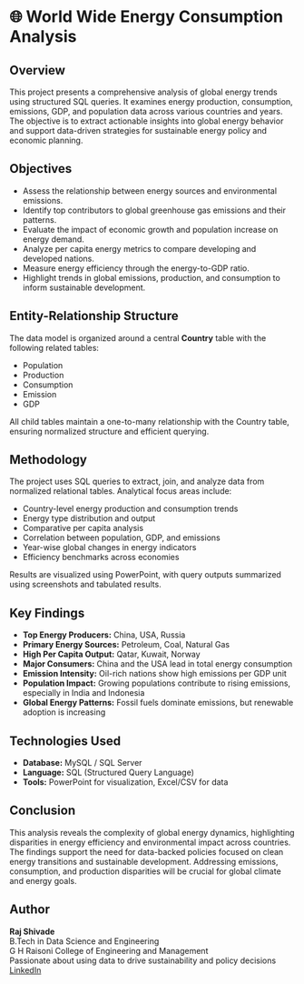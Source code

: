 
  <h1>🌐 World Wide Energy Consumption Analysis</h1>

  <h2>Overview</h2>
  <p>
    This project presents a comprehensive analysis of global energy trends using structured SQL queries. It examines energy production, consumption, emissions, GDP, and population data across various countries and years. The objective is to extract actionable insights into global energy behavior and support data-driven strategies for sustainable energy policy and economic planning.
  </p>

  <h2>Objectives</h2>
  <ul>
    <li>Assess the relationship between energy sources and environmental emissions.</li>
    <li>Identify top contributors to global greenhouse gas emissions and their patterns.</li>
    <li>Evaluate the impact of economic growth and population increase on energy demand.</li>
    <li>Analyze per capita energy metrics to compare developing and developed nations.</li>
    <li>Measure energy efficiency through the energy-to-GDP ratio.</li>
    <li>Highlight trends in global emissions, production, and consumption to inform sustainable development.</li>
  </ul>

  <h2>Entity-Relationship Structure</h2>
  <p>The data model is organized around a central <strong>Country</strong> table with the following related tables:</p>
  <ul>
    <li>Population</li>
    <li>Production</li>
    <li>Consumption</li>
    <li>Emission</li>
    <li>GDP</li>
  </ul>
  <p>All child tables maintain a one-to-many relationship with the Country table, ensuring normalized structure and efficient querying.</p>

  <h2>Methodology</h2>
  <p>The project uses SQL queries to extract, join, and analyze data from normalized relational tables. Analytical focus areas include:</p>
  <ul>
    <li>Country-level energy production and consumption trends</li>
    <li>Energy type distribution and output</li>
    <li>Comparative per capita analysis</li>
    <li>Correlation between population, GDP, and emissions</li>
    <li>Year-wise global changes in energy indicators</li>
    <li>Efficiency benchmarks across economies</li>
  </ul>
  <p>Results are visualized using PowerPoint, with query outputs summarized using screenshots and tabulated results.</p>

  <h2>Key Findings</h2>
  <div class="highlight">
    <ul>
      <li><strong>Top Energy Producers:</strong> China, USA, Russia</li>
      <li><strong>Primary Energy Sources:</strong> Petroleum, Coal, Natural Gas</li>
      <li><strong>High Per Capita Output:</strong> Qatar, Kuwait, Norway</li>
      <li><strong>Major Consumers:</strong> China and the USA lead in total energy consumption</li>
      <li><strong>Emission Intensity:</strong> Oil-rich nations show high emissions per GDP unit</li>
      <li><strong>Population Impact:</strong> Growing populations contribute to rising emissions, especially in India and Indonesia</li>
      <li><strong>Global Energy Patterns:</strong> Fossil fuels dominate emissions, but renewable adoption is increasing</li>
    </ul>
  </div>

  <h2>Technologies Used</h2>
  <ul>
    <li><strong>Database:</strong> MySQL / SQL Server</li>
    <li><strong>Language:</strong> SQL (Structured Query Language)</li>
    <li><strong>Tools:</strong> PowerPoint for visualization, Excel/CSV for data</li>
  </ul>

  <h2>Conclusion</h2>
  <p>
    This analysis reveals the complexity of global energy dynamics, highlighting disparities in energy efficiency and environmental impact across countries. The findings support the need for data-backed policies focused on clean energy transitions and sustainable development. Addressing emissions, consumption, and production disparities will be crucial for global climate and energy goals.
  </p>

  <h2>Author</h2>
  <p>
    <strong>Raj Shivade</strong><br>
    B.Tech in Data Science and Engineering<br>
    G H Raisoni College of Engineering and Management<br>
    Passionate about using data to drive sustainability and policy decisions<br>
    <a href="www.linkedin.com/in/
raj-shivade25
Vanity URL name
" target="www.linkedin.com/in/
raj-shivade25
Vanity URL name
">LinkedIn</a> 
  
  </p>

</body>
</html>
